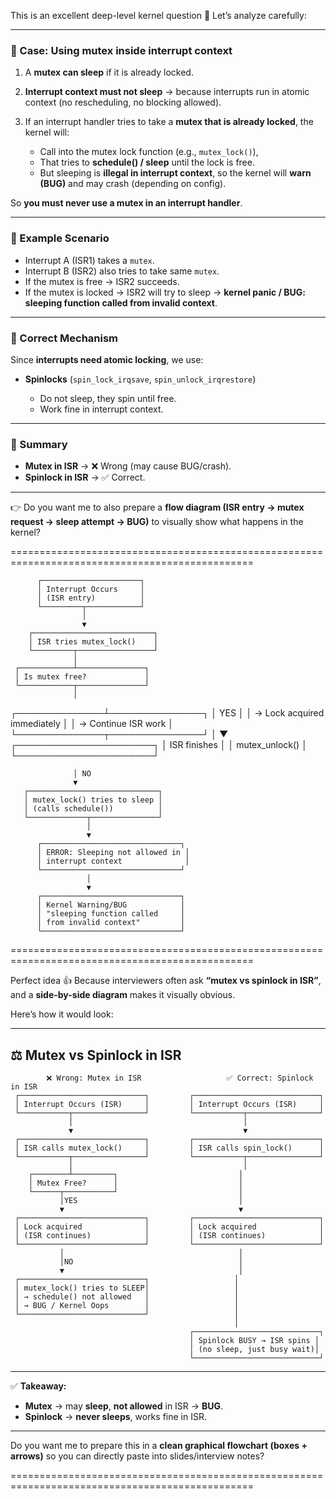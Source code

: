 This is an excellent deep-level kernel question 🚀
Let’s analyze carefully:

---

### 🔹 Case: Using **mutex** inside interrupt context

1. A **mutex can sleep** if it is already locked.
2. **Interrupt context must not sleep** → because interrupts run in atomic context (no rescheduling, no blocking allowed).
3. If an interrupt handler tries to take a **mutex that is already locked**, the kernel will:

   * Call into the mutex lock function (e.g., `mutex_lock()`),
   * That tries to **schedule() / sleep** until the lock is free.
   * But sleeping is **illegal in interrupt context**, so the kernel will **warn (BUG)** and may crash (depending on config).

So **you must never use a mutex in an interrupt handler**.

---

### 🔹 Example Scenario

* Interrupt A (ISR1) takes a `mutex`.
* Interrupt B (ISR2) also tries to take same `mutex`.
* If the mutex is free → ISR2 succeeds.
* If the mutex is locked → ISR2 will try to sleep → **kernel panic / BUG: sleeping function called from invalid context**.

---

### 🔹 Correct Mechanism

Since **interrupts need atomic locking**, we use:

* **Spinlocks** (`spin_lock_irqsave`, `spin_unlock_irqrestore`)

  * Do not sleep, they spin until free.
  * Work fine in interrupt context.

---

### 🔹 Summary

* **Mutex in ISR** → ❌ Wrong (may cause BUG/crash).
* **Spinlock in ISR** → ✅ Correct.

---

👉 Do you want me to also prepare a **flow diagram (ISR entry → mutex request → sleep attempt → BUG)** to visually show what happens in the kernel?

================================================================================================

          ┌──────────────────────┐
          │ Interrupt Occurs     │
          │ (ISR entry)          │
          └─────────┬────────────┘
                    │
                    ▼
        ┌───────────────────────────┐
        │ ISR tries mutex_lock()    │
        └─────────┬─────────────────┘
                  │
     ┌────────────┴───────────────┐
     │ Is mutex free?             │
     └────────────┬───────────────┘
                  │
   ┌──────────────┴───────────────┐
   │ YES                          │
   │ → Lock acquired immediately  │
   │ → Continue ISR work          │
   └──────────────┬───────────────┘
                  │
                  ▼
          ┌──────────────────────┐
          │ ISR finishes         │
          │ mutex_unlock()       │
          └──────────────────────┘

                  │ NO
                  ▼
       ┌─────────────────────────────┐
       │ mutex_lock() tries to sleep │
       │ (calls schedule())          │
       └─────────────┬───────────────┘
                     │
                     ▼
          ┌───────────────────────────────┐
          │ ERROR: Sleeping not allowed in │
          │ interrupt context              │
          └───────────────────────────────┘
                     │
                     ▼
          ┌───────────────────────────────┐
          │ Kernel Warning/BUG            │
          │ "sleeping function called     │
          │ from invalid context"         │
          └───────────────────────────────┘



================================================================================================


Perfect idea 👍
Because interviewers often ask **“mutex vs spinlock in ISR”**, and a **side-by-side diagram** makes it visually obvious.

Here’s how it would look:

---

## ⚖️ Mutex vs Spinlock in ISR

```
        ❌ Wrong: Mutex in ISR                   ✅ Correct: Spinlock in ISR
 ┌────────────────────────────┐         ┌────────────────────────────┐
 │ Interrupt Occurs (ISR)     │         │ Interrupt Occurs (ISR)     │
 └───────────┬────────────────┘         └───────────┬────────────────┘
             │                                      │
             ▼                                      ▼
 ┌────────────────────────────┐         ┌────────────────────────────┐
 │ ISR calls mutex_lock()     │         │ ISR calls spin_lock()      │
 └───────────┬────────────────┘         └───────────┬────────────────┘
             │                                      │
    ┌────────┴─────────┐                           │
    │ Mutex Free?      │                           │
    └──────┬───────────┘                           │
           │YES                                    │
           ▼                                       ▼
 ┌────────────────────────────┐         ┌────────────────────────────┐
 │ Lock acquired              │         │ Lock acquired              │
 │ (ISR continues)            │         │ (ISR continues)            │
 └────────────────────────────┘         └────────────────────────────┘
           │                                       │
           │NO                                     │
           ▼                                       │
 ┌────────────────────────────┐                   │
 │ mutex_lock() tries to SLEEP│                   │
 │ → schedule() not allowed   │                   │
 │ → BUG / Kernel Oops        │                   │
 └────────────────────────────┘                   │
                                                  │
                                        ┌────────────────────────────┐
                                        │ Spinlock BUSY → ISR spins │
                                        │ (no sleep, just busy wait)│
                                        └────────────────────────────┘
```

---

✅ **Takeaway:**

* **Mutex** → may **sleep**, **not allowed** in ISR → **BUG**.
* **Spinlock** → **never sleeps**, works fine in ISR.

---

Do you want me to prepare this in a **clean graphical flowchart (boxes + arrows)** so you can directly paste into slides/interview notes?


================================================================================================

